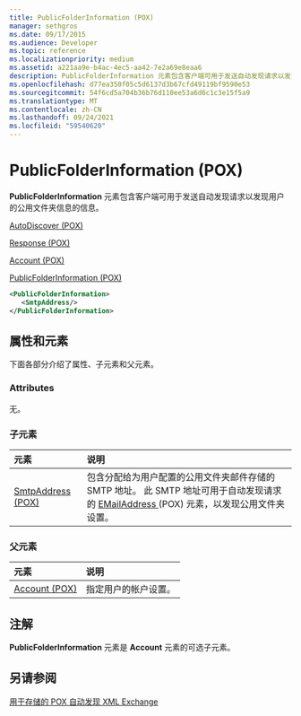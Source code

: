 ```yaml
---
title: PublicFolderInformation (POX)
manager: sethgros
ms.date: 09/17/2015
ms.audience: Developer
ms.topic: reference
ms.localizationpriority: medium
ms.assetid: a221aa9e-b4ac-4ec5-aa42-7e2a69e8eaa6
description: PublicFolderInformation 元素包含客户端可用于发送自动发现请求以发现用户的公用文件夹信息的信息。
ms.openlocfilehash: d77ea350f05c5d6137d3b67cfd49119bf9590e53
ms.sourcegitcommit: 54f6cd5a704b36b76d110ee53a6d6c1c3e15f5a9
ms.translationtype: MT
ms.contentlocale: zh-CN
ms.lasthandoff: 09/24/2021
ms.locfileid: "59540620"
---
```

# <a name="publicfolderinformation-pox"></a>PublicFolderInformation (POX)

**PublicFolderInformation** 元素包含客户端可用于发送自动发现请求以发现用户的公用文件夹信息的信息。 
  
[AutoDiscover (POX)](autodiscover-pox.md)
  
[Response (POX)](response-pox.md)
  
[Account (POX)](account-pox.md)
  
[PublicFolderInformation (POX)](publicfolderinformation-pox.md)
  
```XML
<PublicFolderInformation>
   <SmtpAddress/>
</PublicFolderInformation>
```

## <a name="attributes-and-elements"></a>属性和元素

下面各部分介绍了属性、子元素和父元素。
  
### <a name="attributes"></a>Attributes

无。
  
### <a name="child-elements"></a>子元素

|**元素**|**说明**|
|:-----|:-----|
|[SmtpAddress (POX)](smtpaddress-pox.md) <br/> |包含分配给为用户配置的公用文件夹邮件存储的 SMTP 地址。 此 SMTP 地址可用于自动发现请求的 [EMailAddress ](emailaddress-pox.md) (POX) 元素，以发现公用文件夹设置。  <br/> |
   
### <a name="parent-elements"></a>父元素

|**元素**|**说明**|
|:-----|:-----|
|[Account (POX)](account-pox.md) <br/> |指定用户的帐户设置。  <br/> |
   
## <a name="remarks"></a>注解

**PublicFolderInformation** 元素是 **Account** 元素的可选子元素。 
  
## <a name="see-also"></a>另请参阅



[用于存储的 POX 自动发现 XML Exchange](pox-autodiscover-xml-elements-for-exchange.md)

